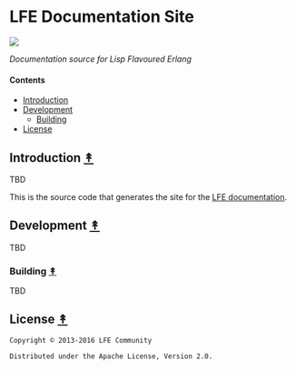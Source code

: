 # LFE Documentation Site

[![][lfe-tiny]][lfe-large]

[lfe-tiny]: priv/static/images/logos/lfe-tiny.png
[lfe-large]: priv/static/images/logos/lfe-large.png

*Documentation source for Lisp Flavoured Erlang*

#### Contents

* [Introduction](#introduction-)
* [Development](#development-)
  * [Building](#building-)
* [License](#license-)


## Introduction [&#x219F;](#contents)

TBD

This is the source code that generates the site for the [LFE documentation][docs].


## Development [&#x219F;](#contents)

TBD


### Building [&#x219F;](#contents)

TBD


## License [&#x219F;](#contents)

```
Copyright © 2013-2016 LFE Community

Distributed under the Apache License, Version 2.0.
```

[docs]: http://docs3.lfe.io/
